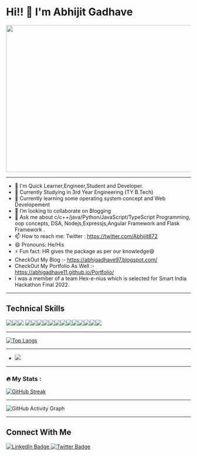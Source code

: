 # Hi!! 👋  I'm Abhijit Gadhave 


<div align="center">
<!--   <img src="https://media.giphy.com/media/dWesBcTLavkZuG35MI/giphy.gif" width="600" height="300"/> -->
  <img src ="http://cintosunlaw.ca/bcmanagement/assets/images/2.png" width="600" height="400">

</div>


<!-- <img src ="http://cintosunlaw.ca/bcmanagement/assets/images/2.png" width="600" height="300"> -->

--------------------------------------------------------------------------------------------------------

  

- 🔭 I'm Quick Learner,Engineer,Student and Developer. 
- 🔭 Currently Studying in 3rd Year Engineering (TY B.Tech)
- 🌱 Currently learning some operating system concept and Web Developement 
- 👯 I’m looking to collaborate on Blogging
- 💬 Ask me about c/c++/java/Python/JavaScript/TypeScript Programming, oop concepts, DSA, Nodejs,Expressjs,Angular Framework and Flask Framework .
- 📫 How to reach me: Twitter : https://twitter.com/Abhijit872
- 😄 Pronouns: He/His
- ⚡ Fun fact: HR gives the package as per our knowledge😄
- CheckOut My Blog :-  https://abhigadhave97.blogspot.com/
- CheckOut My Portfolio As Well :- https://abhigadhave11.github.io/Portfolio/
- I was a member of a team Hex-e-nius which is selected for Smart India Hackathon Final 2022. 

-------------------------------------------------------------------------------------------------------------

## Technical Skills
<img src="https://img.shields.io/badge/HTML-239120?style=for-the-badge&logo=html5&logoColor=white"><img src="https://img.shields.io/badge/CSS-239120?&style=for-the-badge&logo=css3&logoColor=white"><img src="https://img.shields.io/badge/Python-3776AB?style=for-the-badge&logo=python&logoColor=white">
<img src="https://img.shields.io/badge/JavaScript-F7DF1E?style=for-the-badge&logo=javascript&logoColor=black"><img src="https://img.shields.io/badge/C%23-239120?style=for-the-badge&logo=c-sharp&logoColor=white"><img src="https://img.shields.io/badge/TypeScript-007ACC?style=for-the-badge&logo=typescript&logoColor=white"><img src="https://img.shields.io/badge/Node.js-43853D?style=for-the-badge&logo=node.js&logoColor=white"><img src="https://img.shields.io/badge/C-00599C?style=for-the-badge&logo=c&logoColor=white"><img src="https://img.shields.io/badge/C%2B%2B-00599C?style=for-the-badge&logo=c%2B%2B&logoColor=white"><img src="https://img.shields.io/badge/Java-ED8B00?style=for-the-badge&logo=java&logoColor=white"><img src="https://img.shields.io/badge/Express.js-404D59?style=for-the-badge"><img src="https://img.shields.io/badge/Angular-DD0031?style=for-the-badge&logo=angular&logoColor=white"><img src="https://img.shields.io/badge/Bootstrap-563D7C?style=for-the-badge&logo=bootstrap&logoColor=white"><img src="https://img.shields.io/badge/Flask-000000?style=for-the-badge&logo=flask&logoColor=white"><img src="https://img.shields.io/badge/MySQL-00000F?style=for-the-badge&logo=mysql&logoColor=white"><img src="https://img.shields.io/badge/MongoDB-4EA94B?style=for-the-badge&logo=mongodb&logoColor=white">

-------------------------------------------------------------------------------------------------------------

[![Top Langs](https://github-readme-stats.vercel.app/api/top-langs/?username=AbhiGadhave11&layout=compact)](https://github.com/AbhiGadhave11)

-------------------------------------------------------------------------------------------------------------
- <img src="https://github-readme-stats.vercel.app/api?username=AbhiGadhave11&&show_icons=true&title_color=ffffff&icon_color=bb2acf&text_color=daf7dc&bg_color=191919">

--------------------------------------------------------------------------------------------------------------

### :fire: My Stats :

<!-- https://github-readme-streak-stats.herokuapp.com/?user=AbhiGadhave11
 -->
[![GitHub Streak](http://github-readme-streak-stats.herokuapp.com?user=AbhiGadhave11&theme=dark&background=000000)](https://git.io/streak-stats)




--------------------------------------------------------------------------------------------------------------



![GitHub Activity Graph](https://activity-graph.herokuapp.com/graph?username=#AbhiGadhave11&theme=dracula&hide_border=true)


--------------------------------------------------------------------------------------------------------------
## Connect With Me 

<div id="badges">
  <a href="https://www.linkedin.com/in/abhijit-gadhave-b353ba21b/">
    <img src="https://img.shields.io/badge/LinkedIn-blue?style=for-the-badge&logo=linkedin&logoColor=white" alt="LinkedIn Badge"/>
  </a>
  <a href="https://twitter.com/Abhijit872">
    <img src="https://img.shields.io/badge/Twitter-blue?style=for-the-badge&logo=twitter&logoColor=white" alt="Twitter Badge"/>
  </a>
</div>

